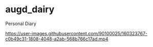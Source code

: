 # augd_dairy

Personal Diary



https://user-images.githubusercontent.com/90100025/160323767-c0b49c31-1808-4048-a2ab-568b766c17ad.mp4
